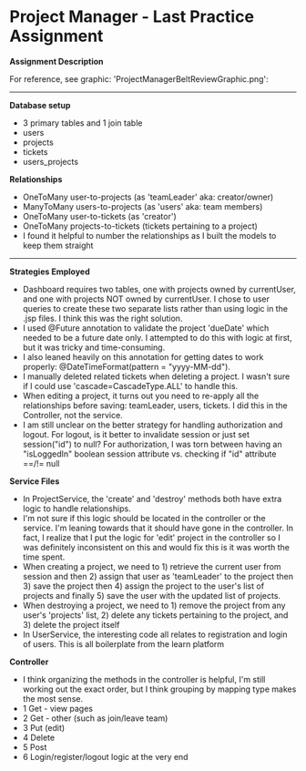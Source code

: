 # Project Manager - Last Practice Assignment

**Assignment Description**

For reference, see graphic: 'ProjectManagerBeltReviewGraphic.png':

***

**Database setup** 

* 3 primary tables and 1 join table 
* users
* projects
* tickets
* users_projects

**Relationships**

* OneToMany user-to-projects (as 'teamLeader' aka: creator/owner) 
* ManyToMany users-to-projects (as 'users' aka: team members)
* OneToMany user-to-tickets (as 'creator')
* OneToMany projects-to-tickets (tickets pertaining to a project)
* I found it helpful to number the relationships as I built the models to keep them straight
 
***

**Strategies Employed**

* Dashboard requires two tables, one with projects owned by currentUser, and one with projects NOT owned by currentUser. I chose to user queries to create these two separate lists rather than using logic in the .jsp files. I think this was the right solution.
* I used @Future annotation to validate the project 'dueDate' which needed to be a future date only. I attempted to do this with logic at first, but it was tricky and time-consuming.
* I also leaned heavily on this annotation for getting dates to work properly: @DateTimeFormat(pattern = "yyyy-MM-dd"). 
* I manually deleted related tickets when deleting a project. I wasn't sure if I could use 'cascade=CascadeType.ALL' to handle this. 
* When editing a project, it turns out you need to re-apply all the relationships before saving: teamLeader, users, tickets. I did this in the Controller, not the service. 
* I am still unclear on the better strategy for handling authorization and logout. For logout, is it better to invalidate session or just set session("id") to null? For authorization, I was torn between having an "isLoggedIn" boolean session attribute vs. checking if "id" attribute ==/!= null

**Service Files**
* In ProjectService, the 'create' and 'destroy' methods both have extra logic to handle relationships. 
* I'm not sure if this logic should be located in the controller or the service. I'm leaning towards that it should  have gone in the controller. In fact, I realize that I put the logic for 'edit' project in the controller so I was definitely inconsistent on this and would fix this is it was worth the time spent.
* When creating a project, we need to 1) retrieve the current user from session and then 2) assign that user as 'teamLeader' to the project then 3) save the project then 4) assign the project to the user's list of projects and finally 5) save the user with the updated list of projects.
* When destroying a project, we need to 1) remove the project from any user's 'projects' list, 2) delete any tickets pertaining to the project, and 3) delete the project itself
* In UserService, the interesting code all relates to registration and login of users. This is all boilerplate from the learn platform

**Controller**
* I think organizing the methods in the controller is helpful, I'm still working out the exact order, but I think grouping by mapping type makes the most sense.
* 1 Get - view pages
* 2 Get - other (such as join/leave team)
* 3 Put (edit)
* 4 Delete
* 5 Post
* 6 Login/register/logout logic at the very end
